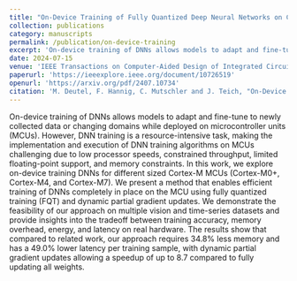 ```yaml
---
title: "On-Device Training of Fully Quantized Deep Neural Networks on Cortex-M Microcontrollers"
collection: publications
category: manuscripts
permalink: /publication/on-device-training
excerpt: 'On-device training of DNNs allows models to adapt and fine-tune to newly collected data or changing domains while deployed on microcontroller units (MCUs). However, DNN training is a resource-intensive task, making the implementation and execution of DNN training algorithms on MCUs challenging due to low processor speeds, constrained throughput, limited floating-point support, and memory constraints. In this work, we explore on-device training of DNNs for Cortex-M MCUs. We present a method that enables efficient training of DNNs completely in place on the MCU using fully quantized training (FQT) and dynamic partial gradient updates. We demonstrate the feasibility of our approach on multiple vision and time-series datasets and provide insights into the tradeoff between training accuracy, memory overhead, energy, and latency on real hardware.'
date: 2024-07-15
venue: 'IEEE Transactions on Computer-Aided Design of Integrated Circuits and Systems'
paperurl: 'https://ieeexplore.ieee.org/document/10726519'
openurl: 'https://arxiv.org/pdf/2407.10734'
citation: 'M. Deutel, F. Hannig, C. Mutschler and J. Teich, "On-Device Training of Fully Quantized Deep Neural Networks on Cortex-M Microcontrollers," in IEEE Transactions on Computer-Aided Design of Integrated Circuits and Systems.'
---
```


On-device training of DNNs allows models to adapt and fine-tune to newly collected data or changing domains while deployed on microcontroller units (MCUs). However, DNN training is a resource-intensive task, making the implementation and execution of DNN training algorithms on MCUs challenging due to low processor speeds, constrained throughput, limited floating-point support, and memory constraints. In this work, we explore on-device training DNNs for different sized Cortex-M MCUs (Cortex-M0+, Cortex-M4, and Cortex-M7). We present a method that enables efficient training of DNNs completely in place on the MCU using fully quantized training (FQT) and dynamic partial gradient updates. We demonstrate the feasibility of our approach on multiple vision and time-series datasets and provide insights into the tradeoff between training accuracy, memory overhead, energy, and latency on real hardware. The results show that compared to related work, our approach requires 34.8% less memory and has a 49.0% lower latency per training sample, with dynamic partial gradient updates allowing a speedup of up to 8.7 compared to fully updating all weights.